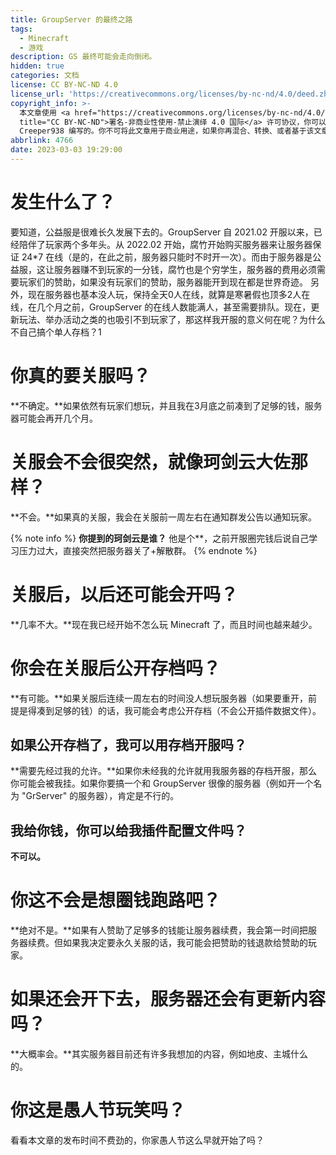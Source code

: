 ```yaml
---
title: GroupServer 的最终之路
tags:
  - Minecraft
  - 游戏
description: GS 最终可能会走向倒闭。
hidden: true
categories: 文档
license: CC BY-NC-ND 4.0
license_url: 'https://creativecommons.org/licenses/by-nc-nd/4.0/deed.zh'
copyright_info: >-
  本文章使用 <a href="https://creativecommons.org/licenses/by-nc-nd/4.0/deed.zh"
  title="CC BY-NC-ND">署名-非商业性使用-禁止演绎 4.0 国际</a> 许可协议，你可以向其他人共享此文章，但是必须署名是由
  Creeper938 编写的。你不可将此文章用于商业用途，如果你再混合、转换、或者基于该文章创作，你不可以分发修改后的文章。
abbrlink: 4766
date: 2023-03-03 19:29:00
---
```


# 发生什么了？
要知道，公益服是很难长久发展下去的。GroupServer 自 2021.02 开服以来，已经陪伴了玩家两个多年头。从 2022.02 开始，腐竹开始购买服务器来让服务器保证 24*7 在线（是的，在此之前，服务器只能时不时开一次）。而由于服务器是公益服，这让服务器赚不到玩家的一分钱，腐竹也是个穷学生，服务器的费用必须需要玩家们的赞助，如果没有玩家们的赞助，服务器能开到现在都是世界奇迹。
另外，现在服务器也基本没人玩，保持全天0人在线，就算是寒暑假也顶多2人在线，在几个月之前，GroupServer 的在线人数能满人，甚至需要排队。现在，更新玩法、举办活动之类的也吸引不到玩家了，那这样我开服的意义何在呢？为什么不自己搞个单人存档？1

# 你真的要关服吗？
**不确定。**如果依然有玩家们想玩，并且我在3月底之前凑到了足够的钱，服务器可能会再开几个月。

# 关服会不会很突然，就像珂剑云大佐那样？
**不会。**如果真的关服，我会在关服前一周左右在通知群发公告以通知玩家。

{% note info %}
**你提到的珂剑云是谁？**
他是个**，之前开服圈完钱后说自己学习压力过大，直接突然把服务器关了+解散群。
{% endnote %}

# 关服后，以后还可能会开吗？
**几率不大。**现在我已经开始不怎么玩 Minecraft 了，而且时间也越来越少。

# 你会在关服后公开存档吗？
**有可能。**如果关服后连续一周左右的时间没人想玩服务器（如果要重开，前提是得凑到足够的钱）的话，我可能会考虑公开存档（不会公开插件数据文件）。

## 如果公开存档了，我可以用存档开服吗？
**需要先经过我的允许。**如果你未经我的允许就用我服务器的存档开服，那么你可能会被我挂。如果你要搞一个和 GroupServer 很像的服务器（例如开一个名为 "GrServer" 的服务器），肯定是不行的。

## 我给你钱，你可以给我插件配置文件吗？
**不可以。**

# 你这不会是想圈钱跑路吧？
**绝对不是。**如果有人赞助了足够多的钱能让服务器续费，我会第一时间把服务器续费。但如果我决定要永久关服的话，我可能会把赞助的钱退款给赞助的玩家。

# 如果还会开下去，服务器还会有更新内容吗？
**大概率会。**其实服务器目前还有许多我想加的内容，例如地皮、主城什么的。

# 你这是愚人节玩笑吗？
看看本文章的发布时间不费劲的，你家愚人节这么早就开始了吗？
